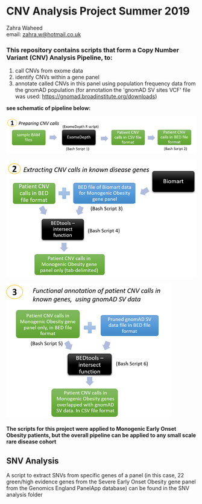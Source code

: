 # CNV Analysis Project Summer 2019

Zahra Waheed  
email: zahra.w@hotmail.co.uk

### This repository contains scripts that form a Copy Number Variant (CNV) Analysis Pipeline, to:  
1. call CNVs from exome data  
2. identify CNVs within a gene panel  
3. annotate called CNVs in this panel using population frequency data from the gnomAD population (for annotation the 'gnomAD SV sites VCF' file was used: https://gnomad.broadinstitute.org/downloads)


**see schematic of pipeline below:**

![](images/CNV-analysis-stage-1.png)  

![](images/CNV-analysis-stage-2.png)  

![](images/CNV-analysis-stage-3.png)  


#### The scripts for this project were applied to Monogenic Early Onset Obesity patients, but the overall pipeline can be applied to any small scale rare disease cohort  



## SNV Analysis
A script to extract SNVs from specific genes of a panel (in this case, 22 green/high evidence genes from the Severe Early Onset Obesity gene panel from the Genomics England PanelApp database) can be found in the SNV analysis folder



